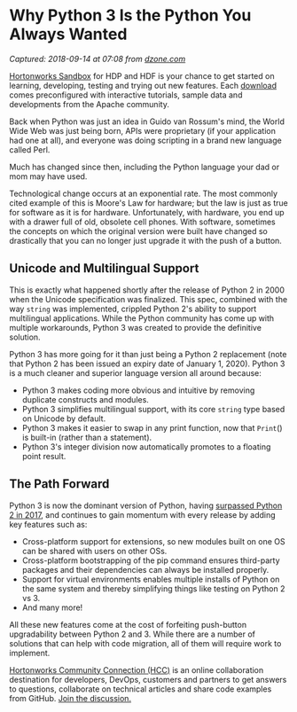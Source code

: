# Why Python 3 Is the Python You Always Wanted

_Captured: 2018-09-14 at 07:08 from [dzone.com](https://dzone.com/articles/why-python-3-is-the-python-you-always-wanted?edition=392201&utm_source=Daily%20Digest&utm_medium=email&utm_campaign=Daily%20Digest%202018-09-11)_

[Hortonworks Sandbox](https://dzone.com/go?i=285437&u=https%3A%2F%2Fhortonworks.com%2Fproducts%2Fsandbox%2F%3Futm_campaign%3Ddzonepre%2Fpostroll%26utm_medium%3Ddisplay%26apos%3B%26utm_source%3Ddzone%26utm_id%3D2216633) for HDP and HDF is your chance to get started on learning, developing, testing and trying out new features. Each [download](https://dzone.com/go?i=285437&u=https%3A%2F%2Fhortonworks.com%2Fproducts%2Fsandbox%2F%3Futm_campaign%3Ddzonepre%2Fpostroll%26utm_medium%3Ddisplay%26apos%3B%26utm_source%3Ddzone%26utm_id%3D2216633) comes preconfigured with interactive tutorials, sample data and developments from the Apache community.

Back when Python was just an idea in Guido van Rossum's mind, the World Wide Web was just being born, APIs were proprietary (if your application had one at all), and everyone was doing scripting in a brand new language called Perl.

Much has changed since then, including the Python language your dad or mom may have used.

Technological change occurs at an exponential rate. The most commonly cited example of this is Moore's Law for hardware; but the law is just as true for software as it is for hardware. Unfortunately, with hardware, you end up with a drawer full of old, obsolete cell phones. With software, sometimes the concepts on which the original version were built have changed so drastically that you can no longer just upgrade it with the push of a button.

## Unicode and Multilingual Support

This is exactly what happened shortly after the release of Python 2 in 2000 when the Unicode specification was finalized. This spec, combined with the way `string` was implemented, crippled Python 2's ability to support multilingual applications. While the Python community has come up with multiple workarounds, Python 3 was created to provide the definitive solution.

Python 3 has more going for it than just being a Python 2 replacement (note that Python 2 has been issued an expiry date of January 1, 2020). Python 3 is a much cleaner and superior language version all around because:

  * Python 3 makes coding more obvious and intuitive by removing duplicate constructs and modules.
  * Python 3 simplifies multilingual support, with its core `string` type based on Unicode by default.
  * Python 3 makes it easier to swap in any print function, now that `Print`() is built-in (rather than a statement).
  * Python 3's integer division now automatically promotes to a floating point result.

## The Path Forward

Python 3 is now the dominant version of Python, having [surpassed Python 2 in 2017](https://twitter.com/pycharm/status/865659029460209664), and continues to gain momentum with every release by adding key features such as:

  * Cross-platform support for extensions, so new modules built on one OS can be shared with users on other OSs.
  * Cross-platform bootstrapping of the pip command ensures third-party packages and their dependencies can always be installed properly.
  * Support for virtual environments enables multiple installs of Python on the same system and thereby simplifying things like testing on Python 2 vs 3.
  * And many more!

All these new features come at the cost of forfeiting push-button upgradability between Python 2 and 3. While there are a number of solutions that can help with code migration, all of them will require work to implement.

[Hortonworks Community Connection (HCC)](https://dzone.com/go?i=293443&u=https%3A%2F%2Fcommunity.hortonworks.com%2Findex.html%3Futm_campaign%3Ddzonepre%2Fpostrollv2%26utm_medium%3D3rd-party-resource%26utm_source%3Ddzone%26utm_id%3D2307295) is an online collaboration destination for developers, DevOps, customers and partners to get answers to questions, collaborate on technical articles and share code examples from GitHub. [Join the discussion.](https://dzone.com/go?i=293443&u=https%3A%2F%2Fcommunity.hortonworks.com%2Findex.html%3Futm_campaign%3Ddzonepre%2Fpostrollv2%26utm_medium%3D3rd-party-resource%26utm_source%3Ddzone%26utm_id%3D2307295)
